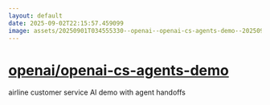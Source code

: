 ```yaml
---
layout: default
date: 2025-09-02T22:15:57.459099
image: assets/20250901T034555330--openai--openai-cs-agents-demo--20250901T034929313--cropped.png
---
```


# [openai/openai-cs-agents-demo](https://github.com/openai/openai-cs-agents-demo)

airline customer service AI demo with agent handoffs
